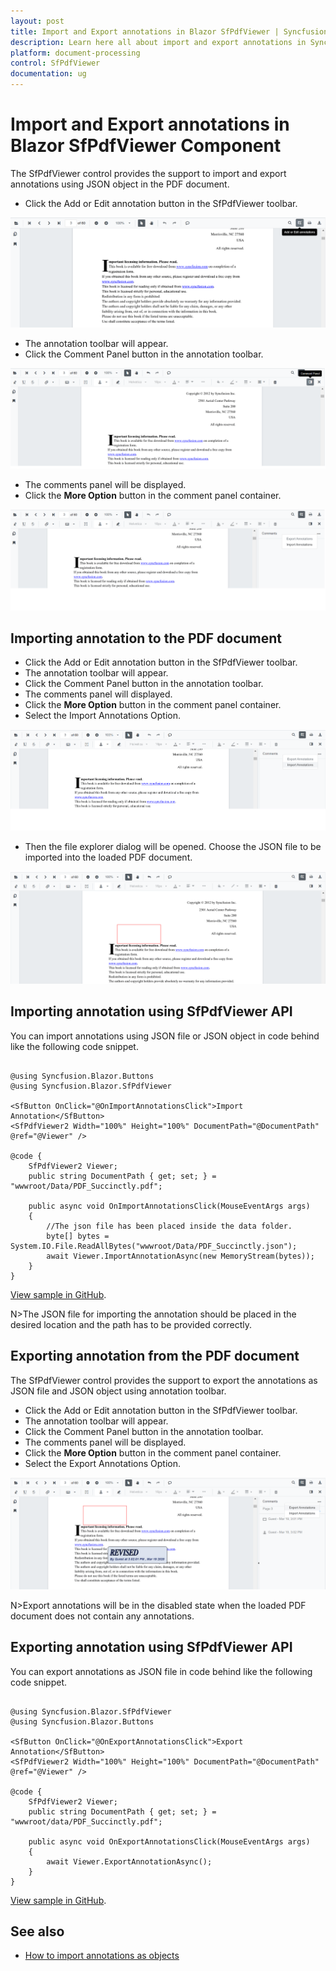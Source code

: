 ```yaml
---
layout: post
title: Import and Export annotations in Blazor SfPdfViewer | Syncfusion
description: Learn here all about import and export annotations in Syncfusion Blazor SfPdfViewer component and more.
platform: document-processing
control: SfPdfViewer
documentation: ug
---
```


# Import and Export annotations in Blazor SfPdfViewer Component

The SfPdfViewer control provides the support to import and export annotations using JSON object in the PDF document.

* Click the Add or Edit annotation button in the SfPdfViewer toolbar.

![Blazor SfPdfViewer with Edit Button](../../../PDF-Viewer/blazor/images/blazor-pdfviewer-edit-button.png)

* The annotation toolbar will appear.
* Click the Comment Panel button in the annotation toolbar.

![Blazor SfPdfViewer with Comment Panel](../../../PDF-Viewer/blazor/images/blazor-pdfviewer-edit-sticknotes-comment.png)

* The comments panel will be displayed.
* Click the **More Option** button in the comment panel container.

![Displaying More Option in Blazor SfPdfViewer](../../../PDF-Viewer/blazor/images/blazor-pdfviewer-show-more-option.png)

## Importing annotation to the PDF document

* Click the Add or Edit annotation button in the SfPdfViewer toolbar.
* The annotation toolbar will appear.
* Click the Comment Panel button in the annotation toolbar.
* The comments panel will displayed.
* Click the **More Option** button in the comment panel container.
* Select the Import Annotations Option.

![Importing Annotation in Blazor SfPdfViewer](../../../PDF-Viewer/blazor/images/blazor-pdfviewer-import-annotation.png)

* Then the file explorer dialog will be opened. Choose the JSON file to be imported into the loaded PDF document.

![Blazor PDFViewer with Imported Annotation](../../../PDF-Viewer/blazor/images/blazor-pdfviewer-imported-annotation.png)

## Importing annotation using SfPdfViewer API

You can import annotations using JSON file or JSON object in code behind like the following code snippet.

```cshtml

@using Syncfusion.Blazor.Buttons
@using Syncfusion.Blazor.SfPdfViewer

<SfButton OnClick="@OnImportAnnotationsClick">Import Annotation</SfButton>
<SfPdfViewer2 Width="100%" Height="100%" DocumentPath="@DocumentPath" @ref="@Viewer" />

@code {
    SfPdfViewer2 Viewer;
    public string DocumentPath { get; set; } = "wwwroot/Data/PDF_Succinctly.pdf";

    public async void OnImportAnnotationsClick(MouseEventArgs args)
    {
        //The json file has been placed inside the data folder.
        byte[] bytes = System.IO.File.ReadAllBytes("wwwroot/Data/PDF_Succinctly.json");
        await Viewer.ImportAnnotationAsync(new MemoryStream(bytes));
    }
}

```

[View sample in GitHub](https://github.com/SyncfusionExamples/blazor-pdf-viewer-examples/tree/master/Annotations/Import-Export/Annotations%20as%20JSON%20object).

N>The JSON file for importing the annotation should be placed in the desired location and the path has to be provided correctly.

## Exporting annotation from the PDF document

The SfPdfViewer control provides the support to export the annotations as JSON file and JSON object using annotation toolbar.

* Click the Add or Edit annotation button in the SfPdfViewer toolbar.
* The annotation toolbar will appear.
* Click the Comment Panel button in the annotation toolbar.
* The comments panel will be displayed.
* Click the **More Option** button in the comment panel container.
* Select the Export Annotations Option.

![Exporting Annotation in Blazor SfPdfViewer](../../../PDF-Viewer/blazor/images/blazor-pdfviewer-export-annotation.png)

N>Export annotations will be in the disabled state when the loaded PDF document does not contain any annotations.

## Exporting annotation using SfPdfViewer API

You can export annotations as JSON file in code behind like the following code snippet.

```cshtml

@using Syncfusion.Blazor.SfPdfViewer
@using Syncfusion.Blazor.Buttons

<SfButton OnClick="@OnExportAnnotationsClick">Export Annotation</SfButton>
<SfPdfViewer2 Width="100%" Height="100%" DocumentPath="@DocumentPath" @ref="@Viewer" />

@code {
    SfPdfViewer2 Viewer;
    public string DocumentPath { get; set; } = "wwwroot/data/PDF_Succinctly.pdf";

    public async void OnExportAnnotationsClick(MouseEventArgs args)
    {
        await Viewer.ExportAnnotationAsync();
    }
}

```
[View sample in GitHub](https://github.com/SyncfusionExamples/blazor-pdf-viewer-examples/tree/master/Annotations/Import-Export/Annotations%20as%20JSON%20stream%20and%20file).

## See also

* [How to import annotations as objects](../how-to/import-annotations-as-objects)